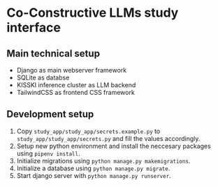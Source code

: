 # Co-Constructive LLMs study interface

## Main technical setup
- Django as main webserver framework
- SQLite as databse
- KISSKI inference cluster as LLM backend
- TailwindCSS as frontend CSS framework


## Development setup
1. Copy `study_app/study_app/secrets.example.py` to `study_app/study_app/secrets.py` and fill the values accordingly.
2. Setup new python environment and install the neccesary packages using `pipenv install`.
3. Initialize migrations using `python manage.py makemigrations`.
4. Initialize a database using `python manage.py migrate`.
5. Start django server with `python manage.py runserver`.

